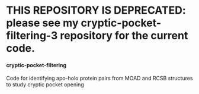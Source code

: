 # THIS REPOSITORY IS DEPRECATED: please see my cryptic-pocket-filtering-3 repository for the current code.

#### cryptic-pocket-filtering
Code for identifying apo-holo protein pairs from MOAD and RCSB structures to study cryptic pocket opening
